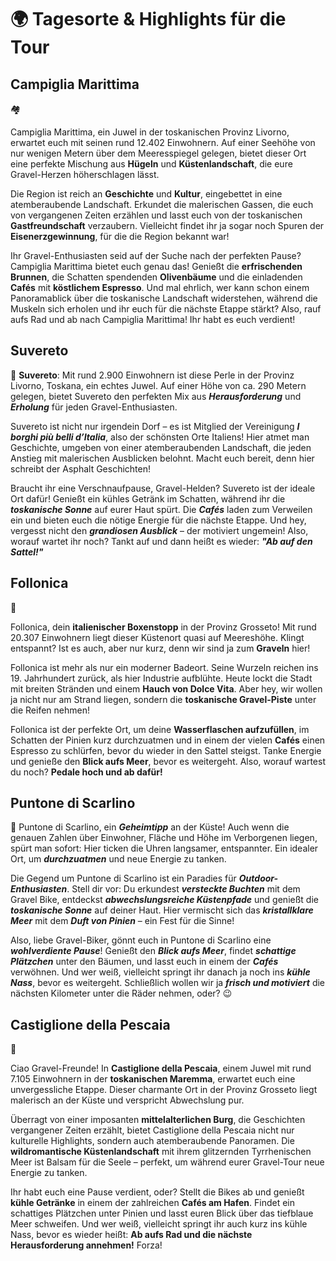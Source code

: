 # 🌍 Tagesorte & Highlights für die Tour

## Campiglia Marittima

🏘️

Campiglia Marittima, ein Juwel in der toskanischen Provinz Livorno, erwartet euch mit seinen rund 12.402 Einwohnern. Auf einer Seehöhe von nur wenigen Metern über dem Meeresspiegel gelegen, bietet dieser Ort eine perfekte Mischung aus **Hügeln** und **Küstenlandschaft**, die eure Gravel-Herzen höherschlagen lässt.

Die Region ist reich an **Geschichte** und **Kultur**, eingebettet in eine atemberaubende Landschaft. Erkundet die malerischen Gassen, die euch von vergangenen Zeiten erzählen und lasst euch von der toskanischen **Gastfreundschaft** verzaubern. Vielleicht findet ihr ja sogar noch Spuren der **Eisenerzgewinnung**, für die die Region bekannt war!

Ihr Gravel-Enthusiasten seid auf der Suche nach der perfekten Pause? Campiglia Marittima bietet euch genau das! Genießt die **erfrischenden Brunnen**, die Schatten spendenden **Olivenbäume** und die einladenden **Cafés** mit **köstlichem Espresso**. Und mal ehrlich, wer kann schon einem Panoramablick über die toskanische Landschaft widerstehen, während die Muskeln sich erholen und ihr euch für die nächste Etappe stärkt? Also, rauf aufs Rad und ab nach Campiglia Marittima! Ihr habt es euch verdient!

## Suvereto

🍇 **Suvereto**: Mit rund 2.900 Einwohnern ist diese Perle in der Provinz Livorno, Toskana, ein echtes Juwel. Auf einer Höhe von ca. 290 Metern gelegen, bietet Suvereto den perfekten Mix aus ***Herausforderung*** und ***Erholung*** für jeden Gravel-Enthusiasten.

Suvereto ist nicht nur irgendein Dorf – es ist Mitglied der Vereinigung ***I borghi più belli d’Italia***, also der schönsten Orte Italiens! Hier atmet man Geschichte, umgeben von einer atemberaubenden Landschaft, die jeden Anstieg mit malerischen Ausblicken belohnt. Macht euch bereit, denn hier schreibt der Asphalt Geschichten!

Braucht ihr eine Verschnaufpause, Gravel-Helden? Suvereto ist der ideale Ort dafür! Genießt ein kühles Getränk im Schatten, während ihr die ***toskanische Sonne*** auf eurer Haut spürt. Die ***Cafés*** laden zum Verweilen ein und bieten euch die nötige Energie für die nächste Etappe. Und hey, vergesst nicht den ***grandiosen Ausblick*** – der motiviert ungemein! Also, worauf wartet ihr noch? Tankt auf und dann heißt es wieder: ***"Ab auf den Sattel!"***

## Follonica

🌊

Follonica, dein **italienischer Boxenstopp** in der Provinz Grosseto! Mit rund 20.307 Einwohnern liegt dieser Küstenort quasi auf Meereshöhe. Klingt entspannt? Ist es auch, aber nur kurz, denn wir sind ja zum **Graveln** hier!

Follonica ist mehr als nur ein moderner Badeort. Seine Wurzeln reichen ins 19. Jahrhundert zurück, als hier Industrie aufblühte. Heute lockt die Stadt mit breiten Stränden und einem **Hauch von Dolce Vita**. Aber hey, wir wollen ja nicht nur am Strand liegen, sondern die **toskanische Gravel-Piste** unter die Reifen nehmen!

Follonica ist der perfekte Ort, um deine **Wasserflaschen aufzufüllen**, im Schatten der Pinien kurz durchzuatmen und in einem der vielen **Cafés** einen Espresso zu schlürfen, bevor du wieder in den Sattel steigst. Tanke Energie und genieße den **Blick aufs Meer**, bevor es weitergeht. Also, worauf wartest du noch? **Pedale hoch und ab dafür!**

## Puntone di Scarlino

🌊
Puntone di Scarlino, ein ***Geheimtipp*** an der Küste! Auch wenn die genauen Zahlen über Einwohner, Fläche und Höhe im Verborgenen liegen, spürt man sofort: Hier ticken die Uhren langsamer, entspannter. Ein idealer Ort, um ***durchzuatmen*** und neue Energie zu tanken.

Die Gegend um Puntone di Scarlino ist ein Paradies für ***Outdoor-Enthusiasten***. Stell dir vor: Du erkundest ***versteckte Buchten*** mit dem Gravel Bike, entdeckst ***abwechslungsreiche Küstenpfade*** und genießt die ***toskanische Sonne*** auf deiner Haut. Hier vermischt sich das ***kristallklare Meer*** mit dem ***Duft von Pinien*** – ein Fest für die Sinne!

Also, liebe Gravel-Biker, gönnt euch in Puntone di Scarlino eine ***wohlverdiente Pause***! Genießt den ***Blick aufs Meer***, findet ***schattige Plätzchen*** unter den Bäumen, und lasst euch in einem der ***Cafés*** verwöhnen. Und wer weiß, vielleicht springt ihr danach ja noch ins ***kühle Nass***, bevor es weitergeht. Schließlich wollen wir ja ***frisch und motiviert*** die nächsten Kilometer unter die Räder nehmen, oder? 😉

## Castiglione della Pescaia

🌊

Ciao Gravel-Freunde! In **Castiglione della Pescaia**, einem Juwel mit rund 7.105 Einwohnern in der **toskanischen Maremma**, erwartet euch eine unvergessliche Etappe. Dieser charmante Ort in der Provinz Grosseto liegt malerisch an der Küste und verspricht Abwechslung pur.

Überragt von einer imposanten **mittelalterlichen Burg**, die Geschichten vergangener Zeiten erzählt, bietet Castiglione della Pescaia nicht nur kulturelle Highlights, sondern auch atemberaubende Panoramen. Die **wildromantische Küstenlandschaft** mit ihrem glitzernden Tyrrhenischen Meer ist Balsam für die Seele – perfekt, um während eurer Gravel-Tour neue Energie zu tanken.

Ihr habt euch eine Pause verdient, oder? Stellt die Bikes ab und genießt **kühle Getränke** in einem der zahlreichen **Cafés am Hafen**. Findet ein schattiges Plätzchen unter Pinien und lasst euren Blick über das tiefblaue Meer schweifen. Und wer weiß, vielleicht springt ihr auch kurz ins kühle Nass, bevor es wieder heißt: **Ab aufs Rad und die nächste Herausforderung annehmen!** Forza!


